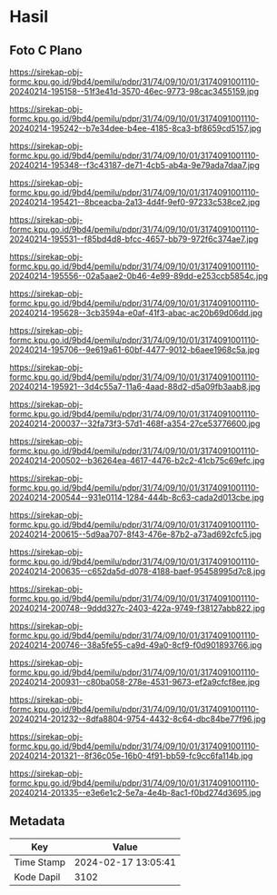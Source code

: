 # Hasil

## Foto C Plano

https://sirekap-obj-formc.kpu.go.id/9bd4/pemilu/pdpr/31/74/09/10/01/3174091001110-20240214-195158--51f3e41d-3570-46ec-9773-98cac3455159.jpg

https://sirekap-obj-formc.kpu.go.id/9bd4/pemilu/pdpr/31/74/09/10/01/3174091001110-20240214-195242--b7e34dee-b4ee-4185-8ca3-bf8659cd5157.jpg

https://sirekap-obj-formc.kpu.go.id/9bd4/pemilu/pdpr/31/74/09/10/01/3174091001110-20240214-195348--f3c43187-de71-4cb5-ab4a-9e79ada7daa7.jpg

https://sirekap-obj-formc.kpu.go.id/9bd4/pemilu/pdpr/31/74/09/10/01/3174091001110-20240214-195421--8bceacba-2a13-4d4f-9ef0-97233c538ce2.jpg

https://sirekap-obj-formc.kpu.go.id/9bd4/pemilu/pdpr/31/74/09/10/01/3174091001110-20240214-195531--f85bd4d8-bfcc-4657-bb79-972f6c374ae7.jpg

https://sirekap-obj-formc.kpu.go.id/9bd4/pemilu/pdpr/31/74/09/10/01/3174091001110-20240214-195556--02a5aae2-0b46-4e99-89dd-e253ccb5854c.jpg

https://sirekap-obj-formc.kpu.go.id/9bd4/pemilu/pdpr/31/74/09/10/01/3174091001110-20240214-195628--3cb3594a-e0af-41f3-abac-ac20b69d06dd.jpg

https://sirekap-obj-formc.kpu.go.id/9bd4/pemilu/pdpr/31/74/09/10/01/3174091001110-20240214-195706--9e619a61-60bf-4477-9012-b6aee1968c5a.jpg

https://sirekap-obj-formc.kpu.go.id/9bd4/pemilu/pdpr/31/74/09/10/01/3174091001110-20240214-195921--3d4c55a7-11a6-4aad-88d2-d5a09fb3aab8.jpg

https://sirekap-obj-formc.kpu.go.id/9bd4/pemilu/pdpr/31/74/09/10/01/3174091001110-20240214-200037--32fa73f3-57d1-468f-a354-27ce53776600.jpg

https://sirekap-obj-formc.kpu.go.id/9bd4/pemilu/pdpr/31/74/09/10/01/3174091001110-20240214-200502--b36264ea-4617-4476-b2c2-41cb75c69efc.jpg

https://sirekap-obj-formc.kpu.go.id/9bd4/pemilu/pdpr/31/74/09/10/01/3174091001110-20240214-200544--931e0114-1284-444b-8c63-cada2d013cbe.jpg

https://sirekap-obj-formc.kpu.go.id/9bd4/pemilu/pdpr/31/74/09/10/01/3174091001110-20240214-200615--5d9aa707-8f43-476e-87b2-a73ad692cfc5.jpg

https://sirekap-obj-formc.kpu.go.id/9bd4/pemilu/pdpr/31/74/09/10/01/3174091001110-20240214-200635--c652da5d-d078-4188-baef-95458995d7c8.jpg

https://sirekap-obj-formc.kpu.go.id/9bd4/pemilu/pdpr/31/74/09/10/01/3174091001110-20240214-200748--9ddd327c-2403-422a-9749-f38127abb822.jpg

https://sirekap-obj-formc.kpu.go.id/9bd4/pemilu/pdpr/31/74/09/10/01/3174091001110-20240214-200746--38a5fe55-ca9d-49a0-8cf9-f0d901893766.jpg

https://sirekap-obj-formc.kpu.go.id/9bd4/pemilu/pdpr/31/74/09/10/01/3174091001110-20240214-200931--c80ba058-278e-4531-9673-ef2a9cfcf8ee.jpg

https://sirekap-obj-formc.kpu.go.id/9bd4/pemilu/pdpr/31/74/09/10/01/3174091001110-20240214-201232--8dfa8804-9754-4432-8c64-dbc84be77f96.jpg

https://sirekap-obj-formc.kpu.go.id/9bd4/pemilu/pdpr/31/74/09/10/01/3174091001110-20240214-201321--8f36c05e-16b0-4f91-bb59-fc9cc6fa114b.jpg

https://sirekap-obj-formc.kpu.go.id/9bd4/pemilu/pdpr/31/74/09/10/01/3174091001110-20240214-201335--e3e6e1c2-5e7a-4e4b-8ac1-f0bd274d3695.jpg


## Metadata

| Key        | Value               |
| ---------- | ------------------- |
| Time Stamp | 2024-02-17 13:05:41 |
| Kode Dapil | 3102                |



